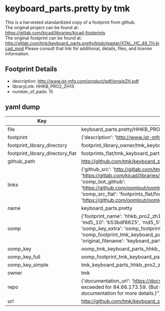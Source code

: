 # keyboard_parts.pretty by tmk  
This is a harvested standardized copy of a footprint from github.  
The original project can be found at:  
https://gitlab.com/kicad/libraries/kicad-footprints  
The original footprint can be found at:
http://gitlab.com/tmk/keyboard_parts.pretty/blob/master/XTAL_HC_49_TH.kicad_mod
Please consult that link for additional, details, files, and license information.  
## Footprint Details
* description: http://www.jst-mfg.com/product/pdf/eng/eZH.pdf  
* libraryLink: HHKB_PRO2_ZH13  
* number_of_pads: 15  
## yaml dump  
| Key | Value |  
| --- | --- |  
| file | keyboard_parts.pretty/HHKB_PRO2_ZH13.kicad_mod |  
| footprint | {'description': 'http://www.jst-mfg.com/product/pdf/eng/eZH.pdf', 'libraryLink': 'HHKB_PRO2_ZH13', 'number_of_pads': 15} |  
| footprint_library_directory | footprint_library_owner/tmk_keyboard_parts.pretty |  
| footprint_library_directory_flat | footprints_flat/tmk_keyboard_parts_hhkb_pro2_zh13/working |  
| github_path | http://github.com/tmk/keyboard_parts.pretty/blob/master/HHKB_PRO2_ZH13.kicad_mod |  
| links | {'github_src': 'http://gitlab.com/tmk/keyboard_parts.pretty/blob/master/XTAL_HC_49_TH.kicad_mod', 'github_src_repo': 'https://gitlab.com/kicad/libraries/kicad-footprints', 'oomp_bot': 'footprints/tmk_keyboard_parts_hhkb_pro2_zh13/working', 'oomp_bot_github': 'https://github.com/oomlout/oomlout_oomp_footprint_bot/tree/main/footprints/tmk_keyboard_parts_hhkb_pro2_zh13/working', 'oomp_src_flat': 'footprints_flat/footprints_flat/tmk_keyboard_parts_hhkb_pro2_zh13/working', 'oomp_src_flat_github': 'https://github.com/oomlout/oomlout_oomp_footprint_src/tree/main/footprints_flat/tmk_keyboard_parts_hhkb_pro2_zh13/working'} |  
| name | keyboard_parts.pretty |  
| oomp | {'footprint_name': 'hhkb_pro2_zh13', 'library_name': 'keyboard_parts', 'md5': 'b53bdf8625a936de5263ac06c6de8b32', 'md5_10': 'b53bdf8625', 'md5_5': 'b53bd', 'md5_6': 'b53bdf', 'oomp_key': 'oomp_tmk_keyboard_parts_hhkb_pro2_zh13', 'oomp_key_extra': 'oomp_footprint_tmk_keyboard_parts_hhkb_pro2_zh13', 'oomp_key_full': 'oomp_footprint_tmk_keyboard_parts_hhkb_pro2_zh13_b53bdf', 'oomp_key_simple': 'tmk_keyboard_parts_hhkb_pro2_zh13', 'original_filename': 'keyboard_parts.pretty/HHKB_PRO2_ZH13.kicad_mod', 'owner_name': 'tmk'} |  
| oomp_key | oomp_tmk_keyboard_parts_hhkb_pro2_zh13 |  
| oomp_key_full | oomp_footprint_tmk_keyboard_parts_hhkb_pro2_zh13 |  
| oomp_key_simple | tmk_keyboard_parts_hhkb_pro2_zh13 |  
| owner | tmk |  
| repo | {'documentation_url': 'https://docs.github.com/rest/overview/resources-in-the-rest-api#rate-limiting', 'message': "API rate limit exceeded for 84.66.173.59. (But here's the good news: Authenticated requests get a higher rate limit. Check out the documentation for more details.)"} |  
| url | http://github.com/tmk/keyboard_parts.pretty |  

